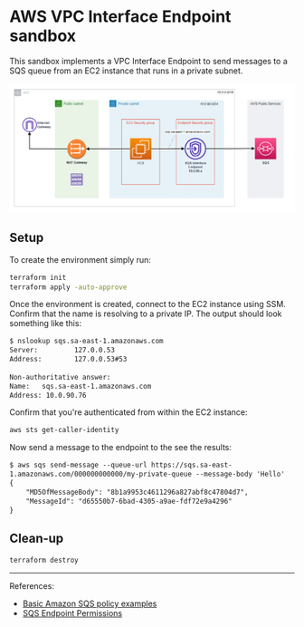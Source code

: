# AWS VPC Interface Endpoint sandbox

This sandbox implements a VPC Interface Endpoint to send messages to a SQS queue from an EC2 instance that runs in a private subnet.

<img src=".diagrams/endpoint.png" width=900 />

## Setup

To create the environment simply run:

```sh
terraform init
terraform apply -auto-approve
```

Once the environment is created, connect to the EC2 instance using SSM. Confirm that the name is resolving to a private IP. The output should look something like this:

```
$ nslookup sqs.sa-east-1.amazonaws.com
Server:         127.0.0.53
Address:        127.0.0.53#53

Non-authoritative answer:
Name:   sqs.sa-east-1.amazonaws.com
Address: 10.0.90.76
```

Confirm that you're authenticated from within the EC2 instance:

```sh
aws sts get-caller-identity
```

Now send a message to the endpoint to the see the results:

```
$ aws sqs send-message --queue-url https://sqs.sa-east-1.amazonaws.com/000000000000/my-private-queue --message-body 'Hello'
{
    "MD5OfMessageBody": "8b1a9953c4611296a827abf8c47804d7",
    "MessageId": "d65550b7-6bad-4305-a9ae-fdf72e9a4296"
}
```

## Clean-up

```sh
terraform destroy
```

---

References:
- [Basic Amazon SQS policy examples](https://docs.aws.amazon.com/AWSSimpleQueueService/latest/SQSDeveloperGuide/sqs-basic-examples-of-sqs-policies.html)
- [SQS Endpoint Permissions](https://docs.aws.amazon.com/AWSSimpleQueueService/latest/SQSDeveloperGuide/sqs-internetwork-traffic-privacy.html#sqs-vpc-endpoints)